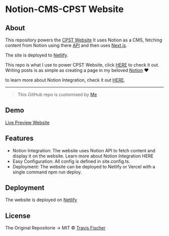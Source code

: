 # Notion-CMS-CPST Website

## About 

This repository powers the [CPST Website](https://cpst.netlify.app/) It uses Notion as a CMS, fetching content from Notion using there [API](https://developers.notion.com/) and then uses [Next.js](https://nextjs.org/).

The site is deployed to [Netlify](http://netlify.com).

This repo is what I use to power CPST Website, click [HERE](https://cpst.netlify.app) to check it out.
<br/>
Writing posts is as simple as creating a page in my beloved [Notion](https://notion.so/) ❤

to learn more about Notion Integration, check it out [HERE](https://developers.notion.com/docs/getting-started).

--------------------------------------------------------------------------------------

>This GitHub repo is customised by [Me](https://www.github.com/MounibNemmiche)

## Demo
[Live Preview Website](https://cpst.netlify.app/)

## Features

- Notion Integration: The website uses Notion API to fetch content and display it on the website. Learn more about Notion Integration HERE
- Easy Configuration: All config is defined in site.config.ts.
- Deployment: The website can be deployed to Netlify or Vercel with a single command npm run deploy.

## Deployment

The website is deployed on [Netlify](https://netlify.app)

## License

The Original Repositorie -> MIT © [Travis Fischer](https://github.com/transitive-bullshit/nextjs-notion-starter-kit)
